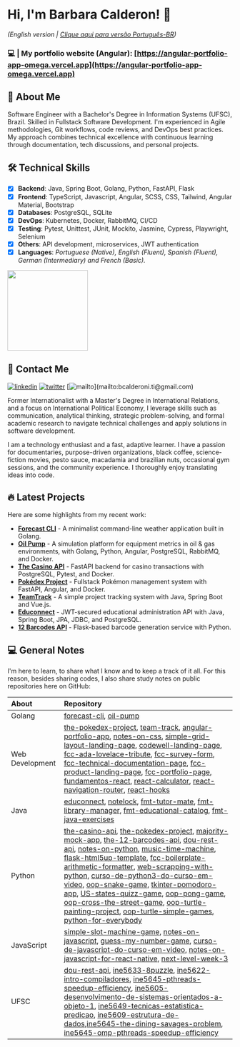# Hi, I'm Barbara Calderon! 👋

_(English version | [Clique aqui para versão Português-BR](https://github.com/barbaracalderon/barbaracalderon-pt/blob/main/README.md))_

### **💻 | My portfolio website (Angular)**: [https://angular-portfolio-app-omega.vercel.app](https://angular-portfolio-app-omega.vercel.app)

## 🚀 About Me

Software Engineer with a Bachelor's Degree in Information Systems (UFSC), Brazil. Skilled in Fullstack Software Development. I'm experienced in Agile methodologies, Git workflows, code reviews, and DevOps best practices. My approach combines technical excellence with continuous learning through documentation, tech discussions, and personal projects.

## 🛠 Technical Skills

- [x] **Backend**: Java, Spring Boot, Golang, Python, FastAPI, Flask
- [x] **Frontend**: TypeScript, Javascript, Angular, SCSS, CSS, Tailwind, Angular Material, Bootstrap
- [x] **Databases**: PostgreSQL, SQLite
- [x] **DevOps**: Kubernetes, Docker, RabbitMQ, CI/CD
- [x] **Testing**: Pytest, Unittest, JUnit, Mockito, Jasmine, Cypress, Playwright, Selenium
- [x] **Others**: API development, microservices, JWT authentication
- [x] **Languages**: *Portuguese (Native), English (Fluent), Spanish (Fluent), German (Intermediary) and French (Basic).*

<p>
<img height="180em" src="https://github-readme-stats-sigma-five.vercel.app/api/top-langs/?username=barbaracalderon&layout=compact"/>
</p>

## 🔗 Contact Me

[![linkedin](https://img.shields.io/badge/linkedin-0A66C2?style=for-the-badge&logo=linkedin&logoColor=white)](https://www.linkedin.com/in/barbaracalderondev)
[![twitter](https://img.shields.io/badge/twitter-1DA1F2?style=for-the-badge&logo=twitter&logoColor=white)](https://twitter.com/bederoni)
[![mailto](https://img.shields.io/badge/email-%23BB001B.svg?&style=for-the-badge&logo=gmail&logoColor=white?")](mailto:bcalderoni.ti@gmail.com)

Former Internationalist with a Master's Degree in International Relations, and a focus on International Political Economy, I leverage skills such as communication, analytical thinking, strategic problem-solving, and formal academic research to navigate technical challenges and apply solutions in software development. 

I am a technology enthusiast and a fast, adaptive learner. I have a passion for documentaries, purpose-driven organizations, black coffee, science-fiction movies, pesto sauce, macadamia and brazilian nuts, occasional gym sessions, and the community experience. I thoroughly enjoy translating ideas into code.

## 🔥 Latest Projects

Here are some highlights from my recent work:
- **[Forecast CLI](https://github.com/barbaracalderon/forecast-cli)** - A minimalist command-line weather application built in Golang.
- **[Oil Pump](https://github.com/barbaracalderon/oil-pump)** - A simulation platform for equipment metrics in oil & gas environments, with Golang, Python, Angular, PostgreSQL, RabbitMQ, and Docker.
- **[The Casino API](https://github.com/barbaracalderon/casino-backend)** - FastAPI backend for casino transactions with PostgreSQL, Pytest, and Docker.
- **[Pokédex Project](https://github.com/barbaracalderon/pokedex-api)** - Fullstack Pokémon management system with FastAPI, Angular, and Docker.
- **[TeamTrack](https://github.com/barbaracalderon/teamtrack)** - A simple project tracking system with Java, Spring Boot and Vue.js.
- **[Educonnect](https://github.com/barbaracalderon/fmt-educonnect)** - JWT-secured educational administration API with Java, Spring Boot, JPA, JDBC, and PostgreSQL.
- **[12 Barcodes API](https://github.com/barbaracalderon/the-12-barcodes-api)** - Flask-based barcode generation service with Python.

## 💻 General Notes

I'm here to learn, to share what I know and to keep a track of it all. For this reason, besides sharing codes, I also share study notes on public repositories here on GitHub:

About | Repository
:------| :--------------------
Golang | [forecast-cli](https://github.com/barbaracalderon/forecast-cli), [oil-pump](https://github.com/barbaracalderon/oil-pump)
Web Development| [the-pokedex-project](https://github.com/barbaracalderon/pokedex-api), [team-track](https://github.com/barbaracalderon/teamtrack), [angular-portfolio-app](https://github.com/barbaracalderon/angular-portfolio-app), [notes-on-css](https://github.com/barbaracalderon/notes-on-css), [simple-grid-layout-landing-page](https://github.com/barbaracalderon/simple-grid-layout-landing-page), [codewell-landing-page](https://github.com/barbaracalderon/codewell-landing-page), [fcc-ada-lovelace-tribute](https://github.com/barbaracalderon/fcc-ada-lovelace-tribute), [fcc-survey-form](https://github.com/barbaracalderon/fcc-survey-form), [fcc-technical-documentation-page](https://github.com/barbaracalderon/fcc-technical-documentation-page), [fcc-product-landing-page](https://github.com/barbaracalderon/fcc-product-landing-page), [fcc-portfolio-page](https://github.com/barbaracalderon/fcc-personal-portfolio), [fundamentos-react](https://github.com/barbaracalderon/fundamentos-react), [react-calculator](https://github.com/barbaracalderon/react-calculator), [react-navigation-router](https://github.com/barbaracalderon/react-navigation-router), [react-hooks](https://github.com/barbaracalderon/react-hooks)
Java | [educonnect](https://github.com/barbaracalderon/fmt-educonnect), [notelock](https://github.com/barbaracalderon/notelock), [fmt-tutor-mate](https://github.com/barbaracalderon/fmt-tutor-mate), [fmt-library-manager](https://github.com/barbaracalderon/fmt-library-manager), [fmt-educational-catalog](https://github.com/barbaracalderon/fmt-educational-catalog), [fmt-java-exercises](https://github.com/barbaracalderon/fmt-java-exercises)
Python| [the-casino-api](https://github.com/barbaracalderon/casino-backend), [the-pokedex-project](https://github.com/barbaracalderon/pokedex-api), [majority-mock-app](https://github.com/barbaracalderon/majority-mock-app), [the-12-barcodes-api](https://github.com/barbaracalderon/the-12-barcodes-api), [dou-rest-api](https://github.com/barbaracalderon/dou-rest-api),  [notes-on-python](https://github.com/barbaracalderon/notes-on-python), [music-time-machine](https://github.com/barbaracalderon/music-time-machine-spotify), [flask-html5up-template](https://github.com/barbaracalderon/flask-html5up-template), [fcc-boilerplate-arithmetic-formatter](https://github.com/barbaracalderon/fcc-boilerplate-arithmetic-formatter), [web-scrapping-with-python](https://github.com/barbaracalderon/web-scrapping-with-python), [curso-de-python3-do-curso-em-video](https://github.com/barbaracalderon/curso-de-python3-do-curso-em-video), [oop-snake-game](https://github.com/barbaracalderon/oop-snake-game), [tkinter-pomodoro-app](https://github.com/barbaracalderon/tkinter-pomodoro-app), [US-states-quizz-game](https://github.com/barbaracalderon/US-states-quizz-game), [oop-pong-game](https://github.com/barbaracalderon/oop-pong-game), [oop-cross-the-street-game](https://github.com/barbaracalderon/oop-cross-the-street-game), [oop-turtle-painting-project](https://github.com/barbaracalderon/oop-turtle-painting-project), [oop-turtle-simple-games](https://github.com/barbaracalderon/oop-turtle-simple-games), [python-for-everybody](https://github.com/barbaracalderon/python-for-everybody)
JavaScript| [simple-slot-machine-game](https://github.com/barbaracalderon/simple-slot-machine-game), [notes-on-javascript](https://github.com/barbaracalderon/notes-on-javascript),  [guess-my-number-game](https://github.com/barbaracalderon/guess-my-number-game), [curso-de-javascript-do-curso-em-video](https://github.com/barbaracalderon/curso-de-javascript-do-curso-em-video), [notes-on-javascript-for-react-native](https://github.com/barbaracalderon/notes-on-javascript-for-react-native), [next-level-week-3](https://github.com/barbaracalderon/next-level-week-3)
UFSC | [dou-rest-api](https://github.com/barbaracalderon/dou-rest-api), [ine5633-8puzzle](https://github.com/barbaracalderon/ine5633-8puzzle), [ine5622-intro-compiladores](https://github.com/barbaracalderon/ine5622-intro-compiladores), [ine5645-pthreads-speedup-efficiency](https://github.com/barbaracalderon/ine5645-pthreads-speedup-efficiency), [ine5605-desenvolvimento-de-sistemas-orientados-a-objeto-1](https://github.com/barbaracalderon/ine5605-desenvolvimento-de-sistemas-orientados-a-objeto-1), [ine5649-tecnicas-estatistica-predicao](https://github.com/barbaracalderon/ine5649-tecnicas-estatistica-predicao), [ine5609-estrutura-de-dados](https://github.com/barbaracalderon/ine5609-estrutura-de-dados),[ine5645-the-dining-savages-problem](https://github.com/barbaracalderon/ine5645-the-dining-savages-problem), [ine5645-omp-pthreads-speedup-efficiency](https://github.com/barbaracalderon/ine5645-omp-pthreads-speedup-efficiency)

